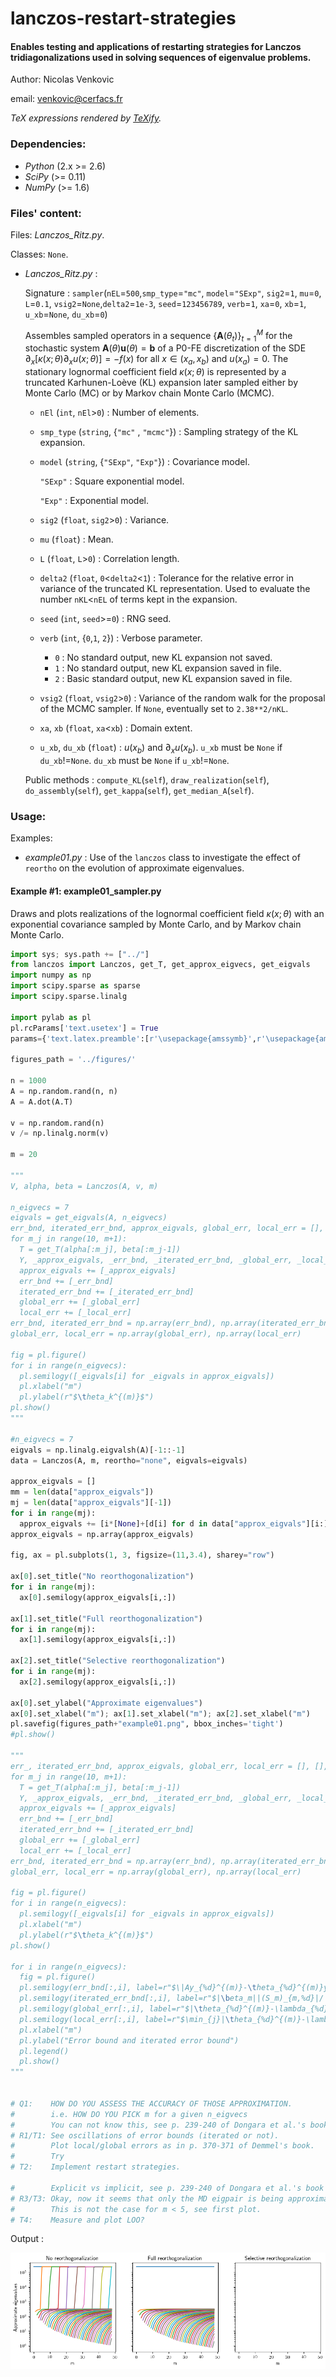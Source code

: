 # lanczos-restart-strategies

#### Enables testing and applications of restarting strategies for Lanczos tridiagonalizations used in solving sequences of eigenvalue problems.

Author: Nicolas Venkovic

email: [venkovic@cerfacs.fr](mailto:venkovic@cerfacs.fr)

_TeX expressions rendered by [TeXify](https://github.com/apps/texify)._

### Dependencies:

 - *Python* (2.x >= 2.6)
 - *SciPy* (>= 0.11)
 - *NumPy* (>= 1.6)

### Files' content:

Files: _Lanczos_Ritz.py_.

Classes: `None`.

- _Lanczos_Ritz.py_ : 

  Signature : `sampler`(`nEL`=`500`,`smp_type`=`"mc"`, `model`=`"SExp"`, `sig2`=`1`, `mu`=`0`, `L`=`0.1`, `vsig2`=`None`,`delta2`=`1e-3`, `seed`=`123456789`, `verb`=`1`, `xa`=`0`, `xb`=`1`, `u_xb`=`None`, `du_xb`=`0`)

  Assembles sampled operators in a sequence $\{\mathbf{A}(\theta_t)\}_{t=1}^M$ for the stochastic system $\mathbf{A}(\theta)\mathbf{u}(\theta)=\mathbf{b}$ of a P0-FE discretization of the SDE $\partial_x[\kappa(x;\theta)\partial_xu(x;\theta)]=-f(x)$ for all $x\in(x_a, x_b)$ and $u(x_a)=0$. The stationary lognormal coefficient field $\kappa(x;\theta)$ is represented by a truncated Karhunen-Loève (KL) expansion later sampled either by Monte Carlo (MC) or by Markov chain Monte Carlo (MCMC).

  - `nEl` (`int`, `nEl`>`0`) : Number of elements.

  - `smp_type` (`string`, {`"mc"` , `"mcmc"`}) : Sampling strategy of the KL expansion.

  - `model` (`string`, {`"SExp"`, `"Exp"`}) : Covariance model.

    `"SExp"` : Square exponential model.

    `"Exp"` : Exponential model.

  - `sig2` (`float`, `sig2`>`0`) : Variance.

  - `mu` (`float`) : Mean.

  - `L` (`float`, `L`>`0`) : Correlation length.

  - `delta2` (`float`, `0`<`delta2`<`1`) : Tolerance for the relative error in variance of the truncated KL representation. Used to evaluate the number `nKL`<`nEL` of terms kept in the expansion.

  - `seed` (`int`, `seed`>=`0`) : RNG seed.

  - `verb` (`int`, {`0`,`1`, `2`}) : Verbose parameter.

    - `0` : No standard output, new KL expansion not saved.
    - `1` : No standard output, new KL expansion saved in file.
    - `2` : Basic standard output, new KL expansion saved in file.

  - `vsig2` (`float`, `vsig2`>`0`) : Variance of the random walk for the proposal of the MCMC sampler. If `None`, eventually set to `2.38**2/nKL`.

  - `xa`, `xb` (`float`, `xa`<`xb`) : Domain extent.

  - `u_xb`, `du_xb` (`float`) : $u(x_b)$ and $\partial_xu(x_b)$. `u_xb` must be `None` if `du_xb`!=`None`. `du_xb` must be `None` if `u_xb`!=`None`.


  Public methods : `compute_KL`(`self`), `draw_realization`(`self`), `do_assembly`(`self`), `get_kappa`(`self`), `get_median_A`(`self`).


### Usage:

Examples:

- _example01.py_ : Use of the `lanczos` class to investigate the effect of `reortho` on the evolution of approximate eigenvalues.

#### Example #1: example01_sampler.py

Draws and plots realizations of the lognormal coefficient field $\kappa(x;\theta)$ with an exponential covariance sampled by Monte Carlo, and by Markov chain Monte Carlo.  

```python
import sys; sys.path += ["../"]
from lanczos import Lanczos, get_T, get_approx_eigvecs, get_eigvals
import numpy as np 
import scipy.sparse as sparse
import scipy.sparse.linalg

import pylab as pl 
pl.rcParams['text.usetex'] = True
params={'text.latex.preamble':[r'\usepackage{amssymb}',r'\usepackage{amsmath}']}

figures_path = '../figures/'

n = 1000
A = np.random.rand(n, n)
A = A.dot(A.T)

v = np.random.rand(n)
v /= np.linalg.norm(v)

m = 20

"""
V, alpha, beta = Lanczos(A, v, m)

n_eigvecs = 7
eigvals = get_eigvals(A, n_eigvecs)
err_bnd, iterated_err_bnd, approx_eigvals, global_err, local_err = [], [], [], [], []
for m_j in range(10, m+1):
  T = get_T(alpha[:m_j], beta[:m_j-1])
  Y, _approx_eigvals, _err_bnd, _iterated_err_bnd, _global_err, _local_err = get_approx_eigvecs(T, V[:,:m_j], A, beta[:m_j-1], n_eigvecs, eigvals=eigvals, output_format=1)
  approx_eigvals += [_approx_eigvals]
  err_bnd += [_err_bnd]
  iterated_err_bnd += [_iterated_err_bnd]
  global_err += [_global_err]
  local_err += [_local_err]
err_bnd, iterated_err_bnd = np.array(err_bnd), np.array(iterated_err_bnd)
global_err, local_err = np.array(global_err), np.array(local_err)

fig = pl.figure()
for i in range(n_eigvecs):
  pl.semilogy([_eigvals[i] for _eigvals in approx_eigvals])
  pl.xlabel("m")
  pl.ylabel(r"$\theta_k^{(m)}$")
pl.show()
"""

#n_eigvecs = 7
eigvals = np.linalg.eigvalsh(A)[-1::-1]
data = Lanczos(A, m, reortho="none", eigvals=eigvals)

approx_eigvals = []
mm = len(data["approx_eigvals"])
mj = len(data["approx_eigvals"][-1])
for i in range(mj):
  approx_eigvals += [i*[None]+[d[i] for d in data["approx_eigvals"][i:]]]
approx_eigvals = np.array(approx_eigvals)

fig, ax = pl.subplots(1, 3, figsize=(11,3.4), sharey="row")

ax[0].set_title("No reorthogonalization")
for i in range(mj):
  ax[0].semilogy(approx_eigvals[i,:])

ax[1].set_title("Full reorthogonalization")
for i in range(mj):
  ax[1].semilogy(approx_eigvals[i,:])

ax[2].set_title("Selective reorthogonalization")
for i in range(mj):
  ax[2].semilogy(approx_eigvals[i,:])

ax[0].set_ylabel("Approximate eigenvalues")
ax[0].set_xlabel("m"); ax[1].set_xlabel("m"); ax[2].set_xlabel("m")
pl.savefig(figures_path+"example01.png", bbox_inches='tight')
#pl.show()

"""
err_, iterated_err_bnd, approx_eigvals, global_err, local_err = [], [], [], [], []
for m_j in range(10, m+1):
  T = get_T(alpha[:m_j], beta[:m_j-1])
  Y, _approx_eigvals, _err_bnd, _iterated_err_bnd, _global_err, _local_err = get_approx_eigvecs(T, V[:,:m_j], A, beta[:m_j-1], n_eigvecs, eigvals=eigvals, output_format=1)
  approx_eigvals += [_approx_eigvals]
  err_bnd += [_err_bnd]
  iterated_err_bnd += [_iterated_err_bnd]
  global_err += [_global_err]
  local_err += [_local_err]
err_bnd, iterated_err_bnd = np.array(err_bnd), np.array(iterated_err_bnd)
global_err, local_err = np.array(global_err), np.array(local_err)

fig = pl.figure()
for i in range(n_eigvecs):
  pl.semilogy([_eigvals[i] for _eigvals in approx_eigvals])
  pl.xlabel("m")
  pl.ylabel(r"$\theta_k^{(m)}$")
pl.show()

for i in range(n_eigvecs):
  fig = pl.figure()
  pl.semilogy(err_bnd[:,i], label=r"$\|Ay_{%d}^{(m)}-\theta_{%d}^{(m)}y_{%d}^{(m)}\|_2/|\lambda_{%d}(A)|$" %(i+1, i+1, i+1, i+1))
  pl.semilogy(iterated_err_bnd[:,i], label=r"$|\beta_m||(S_m)_{m,%d}|/|\lambda_{%d}(A)|$" %(i+1, i+1))
  pl.semilogy(global_err[:,i], label=r"$|\theta_{%d}^{(m)}-\lambda_{%d}(A)|/|\lambda_{%d}(A)|$" %(i+1, i+1, i+1))
  pl.semilogy(local_err[:,i], label=r"$\min_{j}|\theta_{%d}^{(m)}-\lambda_{j}(A)|/|\lambda_{%d}(A)|$" %(i+1, i+1))
  pl.xlabel("m")
  pl.ylabel("Error bound and iterated error bound")
  pl.legend()
  pl.show()
"""


# Q1:    HOW DO YOU ASSESS THE ACCURACY OF THOSE APPROXIMATION.
#        i.e. HOW DO YOU PICK m for a given n_eigvecs
#        You can not know this, see p. 239-240 of Dongara et al.'s book.
# R1/T1: See oscillations of error bounds (iterated or not).
#        Plot local/global errors as in p. 370-371 of Demmel's book.
#        Try
# T2:    Implement restart strategies.

#        Explicit vs implicit, see p. 239-240 of Dongara et al.'s book
# R3/T3: Okay, now it seems that only the MD eigpair is being approximated ?!
#        This is not the case for m < 5, see first plot.	
# T4:    Measure and plot LOO?

```

Output :

![example01](./figures/example01.png)

